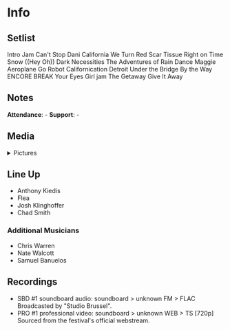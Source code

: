 # Info

## Setlist

Intro Jam
Can't Stop
Dani California
We Turn Red
Scar Tissue
Right on Time
Snow ((Hey Oh))
Dark Necessities
The Adventures of Rain Dance Maggie
Aeroplane
Go Robot
Californication
Detroit
Under the Bridge
By the Way
ENCORE BREAK
Your Eyes Girl jam
The Getaway
Give It Away

## Notes

**Attendance**: -
**Support**: -

## Media 

<details>
  <summary>Pictures</summary>
  <!--<img alt="Setlist" title="Setlist" src="_.jpg" height="200" />
  <img alt="Clipping" title="Clipping" src="_.jpg" height="200" />
  <img alt="Flyer" title="Flyer" src="_.jpg" height="200" />-->
</details>

## Line Up

* Anthony Kiedis
* Flea
* Josh Klinghoffer
* Chad Smith

### Additional Musicians

* Chris Warren  
* Nate Walcott  
* Samuel Banuelos

## Recordings

* SBD #1 soundboard audio: soundboard > unknown FM > FLAC Broadcasted by "Studio Brussel".  
* PRO #1 professional video: soundboard > unknown WEB > TS [720p] Sourced from the festival's official webstream.

